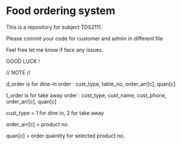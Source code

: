 # Food ordering system
This is a repository for subject TDS2111.

Please commit your code for customer and admin in different file

Feel free let me know if face any issues.

GOOD LUCK ! 






// NOTE //

d_order is for dine-in order : cust_type, table_no, order_arr[c], quan[c]

t_order is for take away order : cust_type, cust_name, cust_phone, order_arr[c], quan[c]

cust_type = 1 for dine in, 2 for take away

order_arr[c] = product no.

quan[c] = order quantity for selected product no.
